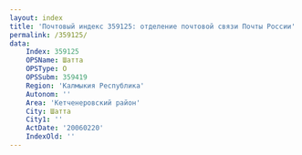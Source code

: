 ```yaml
---
layout: index
title: 'Почтовый индекс 359125: отделение почтовой связи Почты России'
permalink: /359125/
data:
    Index: 359125
    OPSName: Шатта
    OPSType: О
    OPSSubm: 359419
    Region: 'Калмыкия Республика'
    Autonom: ''
    Area: 'Кетченеровский район'
    City: Шатта
    City1: ''
    ActDate: '20060220'
    IndexOld: ''
---
```


